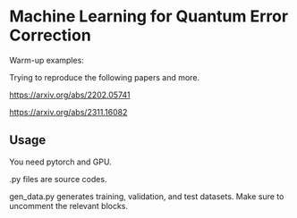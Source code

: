 # Machine Learning for Quantum Error Correction

Warm-up examples:

Trying to reproduce the following papers and more.

https://arxiv.org/abs/2202.05741

https://arxiv.org/abs/2311.16082

Usage
------------------

You need pytorch and GPU.

.py files are source codes.

gen_data.py generates training, validation, and test datasets. Make sure to uncomment the relevant blocks.
